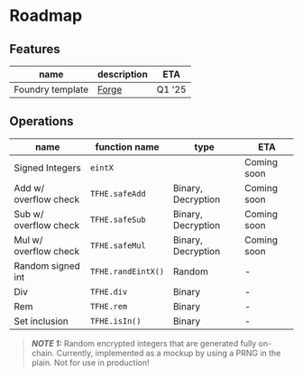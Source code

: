 # Roadmap

## Features

| name             | description                                                 | ETA    |
| ---------------- | ----------------------------------------------------------- | ------ |
| Foundry template | [ Forge ](https://book.getfoundry.sh/reference/forge/forge) | Q1 '25 |

## Operations

| name                  | function name      | type               | ETA         |
| --------------------- | ------------------ | ------------------ | ----------- |
| Signed Integers       | `eintX`            |                    | Coming soon |
| Add w/ overflow check | `TFHE.safeAdd`     | Binary, Decryption | Coming soon |
| Sub w/ overflow check | `TFHE.safeSub`     | Binary, Decryption | Coming soon |
| Mul w/ overflow check | `TFHE.safeMul`     | Binary, Decryption | Coming soon |
| Random signed int     | `TFHE.randEintX()` | Random             | -           |
| Div                   | `TFHE.div`         | Binary             | -           |
| Rem                   | `TFHE.rem`         | Binary             | -           |
| Set inclusion         | `TFHE.isIn()`      | Binary             | -           |

> **_NOTE 1:_** Random encrypted integers that are generated fully on-chain. Currently, implemented as a mockup by using a PRNG in the plain.
> Not for use in production!
